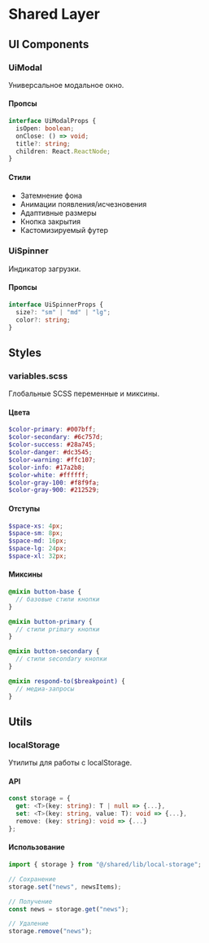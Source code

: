 # Shared Layer

## UI Components

### UiModal

Универсальное модальное окно.

#### Пропсы

```typescript
interface UiModalProps {
  isOpen: boolean;
  onClose: () => void;
  title?: string;
  children: React.ReactNode;
}
```

#### Стили

- Затемнение фона
- Анимации появления/исчезновения
- Адаптивные размеры
- Кнопка закрытия
- Кастомизируемый футер

### UiSpinner

Индикатор загрузки.

#### Пропсы

```typescript
interface UiSpinnerProps {
  size?: "sm" | "md" | "lg";
  color?: string;
}
```

## Styles

### variables.scss

Глобальные SCSS переменные и миксины.

#### Цвета

```scss
$color-primary: #007bff;
$color-secondary: #6c757d;
$color-success: #28a745;
$color-danger: #dc3545;
$color-warning: #ffc107;
$color-info: #17a2b8;
$color-white: #ffffff;
$color-gray-100: #f8f9fa;
$color-gray-900: #212529;
```

#### Отступы

```scss
$space-xs: 4px;
$space-sm: 8px;
$space-md: 16px;
$space-lg: 24px;
$space-xl: 32px;
```

#### Миксины

```scss
@mixin button-base {
  // базовые стили кнопки
}

@mixin button-primary {
  // стили primary кнопки
}

@mixin button-secondary {
  // стили secondary кнопки
}

@mixin respond-to($breakpoint) {
  // медиа-запросы
}
```

## Utils

### localStorage

Утилиты для работы с localStorage.

#### API

```typescript
const storage = {
  get: <T>(key: string): T | null => {...},
  set: <T>(key: string, value: T): void => {...},
  remove: (key: string): void => {...}
};
```

#### Использование

```typescript
import { storage } from "@/shared/lib/local-storage";

// Сохранение
storage.set("news", newsItems);

// Получение
const news = storage.get("news");

// Удаление
storage.remove("news");
```
